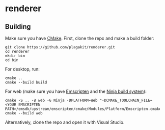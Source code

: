 # renderer

## Building
Make sure you have [CMake](https://cmake.org/). First, clone the repo and make a build folder:
```
git clone https://github.com/plagakit/renderer.git
cd renderer
mkdir bin
cd bin
```
For desktop, run:
```
cmake ..
cmake --build build
```
For web (make sure you have [Emscripten](https://emscripten.org/docs/getting_started/Tutorial.html) and the [Ninja build system](https://ninja-build.org/)):
```
cmake -S .. -B web -G Ninja -DPLATFORM=Web "-DCMAKE_TOOLCHAIN_FILE=<YOUR EMSCRIPTEN PATH>/emsdk/upstream/emscripten/cmake/Modules/Platform/Emscripten.cmake"
cmake --build web
```
Alternatively, clone the repo and open it with Visual Studio.
